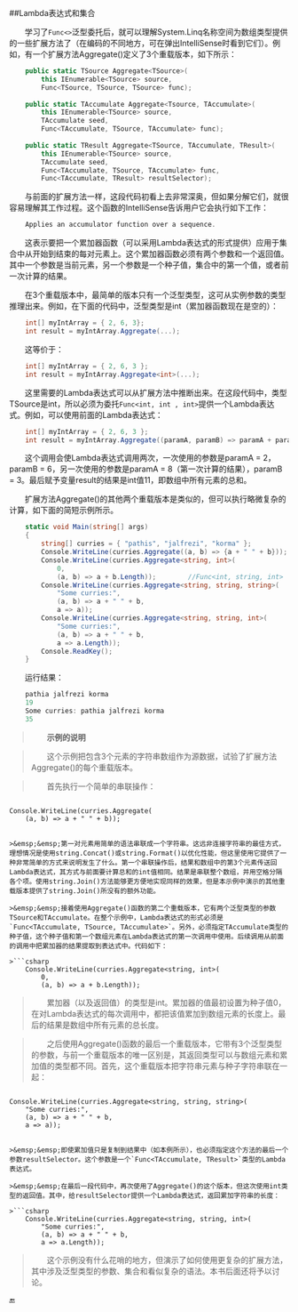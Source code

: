 ##Lambda表达式和集合

&emsp;&emsp;学习了`Func<>`泛型委托后，就可以理解System.Linq名称空间为数组类型提供的一些扩展方法了（在编码的不同地方，可在弹出IntelliSense时看到它们）。例如，有一个扩展方法Aggregate()定义了3个重载版本，如下所示：

```csharp
    public static TSource Aggregate<TSource>(
        this IEnumerable<TSource> source,
        Func<TSource, TSource, TSource> func);
        
    public static TAccumulate Aggregate<Tsource, TAccumulate>(
        this IEnumerable<TSource> source,
        TAccumulate seed,
        Func<TAccumulate, TSource, TAccumulate> func);
        
    public static TResult Aggregate<TSource, TAccumulate, TResult>(
        this IEnumerable<TSource> source,
        TAccumulate seed,
        Func<TAccumulate, TSource, TAccumulate> func,
        Func<TAccumulate, TResult> resultSelector);
```

&emsp;&emsp;与前面的扩展方法一样，这段代码初看上去非常深奥，但如果分解它们，就很容易理解其工作过程。这个函数的IntelliSense告诉用户它会执行如下工作：

```csharp
    Applies an accumulator function over a sequence.
```

&emsp;&emsp;这表示要把一个累加器函数（可以采用Lambda表达式的形式提供）应用于集合中从开始到结束的每对元素上。这个累加器函数必须有两个参数和一个返回值。其中一个参数是当前元素，另一个参数是一个种子值，集合中的第一个值，或者前一次计算的结果。

&emsp;&emsp;在3个重载版本中，最简单的版本只有一个泛型类型，这可从实例参数的类型推理出来。例如，在下面的代码中，泛型类型是int（累加器函数现在是空的）：

```csharp
    int[] myIntArray = { 2, 6, 3};
    int result = myIntArray.Aggregate(...);
```

&emsp;&emsp;这等价于：

```csharp
    int[] myIntArray = { 2, 6, 3 };
    int result = myIntArray.Aggregate<int>(...);
```

&emsp;&emsp;这里需要的Lambda表达式可以从扩展方法中推断出来。在这段代码中，类型TSource是int，所以必须为委托`Func<int, int , int>`提供一个Lambda表达式。例如，可以使用前面的Lambda表达式：

```csharp
    int[] myIntArray = { 2, 6, 3 };
    int result = myIntArray.Aggregate((paramA, paramB) => paramA + paramB);
```

&emsp;&emsp;这个调用会使Lambda表达式调用两次，一次使用的参数是paramA = 2，paramB = 6，另一次使用的参数是paramA = 8（第一次计算的结果），paramB = 3。最后赋予变量result的结果是int值11，即数组中所有元素的总和。

&emsp;&emsp;扩展方法Aggregate()的其他两个重载版本是类似的，但可以执行略微复杂的计算，如下面的简短示例所示。

```csharp
    static void Main(string[] args)
    {
        string[] curries = { "pathis", "jalfrezi", "korma" };
        Console.WriteLine(curries.Aggregate((a, b) => {a + " " + b}));
        Console.WriteLine(curries.Aggregate<string, int>(
            0,
            (a, b) => a + b.Length));        //Func<int, string, int>
        Console.WriteLine(curries.Aggregate<string, string, string>(
            "Some curries:",
            (a, b) => a + " " + b,
            a => a));
        Console.WriteLine(curries.Aggregate<string, string, int>(
            "Some curries:",
            (a, b) => a + " " + b,
            a => a.Length));
        Console.ReadKey();
    }
```

&emsp;&emsp;运行结果：

```csharp
    pathia jalfrezi korma
    19
    Some curries: pathia jalfrezi korma
    35
```

>&emsp;&emsp;**示例的说明**

>&emsp;&emsp;这个示例把包含3个元素的字符串数组作为源数据，试验了扩展方法Aggregate()的每个重载版本。

>&emsp;&emsp;首先执行一个简单的串联操作：

>```csharp
    Console.WriteLine(curries.Aggregate(
        (a, b) => a + " " + b));
```

>&emsp;&emsp;第一对元素用简单的语法串联成一个字符串。这远非连接字符串的最佳方式，理想情况是使用string.Concat()或string.Format()以优化性能，但这里使用它提供了一种非常简单的方式来说明发生了什么。第一个串联操作后，结果和数组中的第3个元素传送回Lambda表达式，其方式与前面要计算总和的int值相同。结果是串联整个数组，并用空格分隔各个项。使用string.Join()方法能够更方便地实现同样的效果，但是本示例中演示的其他重载版本提供了string.Join()所没有的额外功能。

>&emsp;&emsp;接着使用Aggregate()函数的第二个重载版本，它有两个泛型类型的参数TSource和TAccumulate。在整个示例中，Lambda表达式的形式必须是`Func<TAccumulate, TSource, TAccumulate>`。另外，必须指定TAccumulate类型的种子值，这个种子值和第一个数组元素在Lambda表达式的第一次调用中使用。后续调用从前面的调用中把累加器的结果提取到表达式中。代码如下：

>```csharp
    Console.WriteLine(curries.Aggregate<string, int>(
        0,
        (a, b) => a + b.Length));
```


>&emsp;&emsp;累加器（以及返回值）的类型是int。累加器的值最初设置为种子值0，在对Lambda表达式的每次调用中，都把该值累加到数组元素的长度上。最后的结果是数组中所有元素的总长度。

>&emsp;&emsp;之后使用Aggregate()函数的最后一个重载版本，它带有3个泛型类型的参数，与前一个重载版本的唯一区别是，其返回类型可以与数组元素和累加值的类型都不同。首先，这个重载版本把字符串元素与种子字符串联在一起：

>```csharp
    Console.WriteLine(curries.Aggregate<string, string, string>(
        "Some curries:",
        (a, b) => a + " " + b,
        a => a));
```

>&emsp;&emsp;即使累加值只是复制到结果中（如本例所示），也必须指定这个方法的最后一个参数resultSelector。这个参数是一个`Func<TAccumulate, TResult>`类型的Lambda表达式。

>&emsp;&emsp;在最后一段代码中，再次使用了Aggregate()的这个版本，但这次使用int类型的返回值。其中，给resultSelector提供一个Lambda表达式，返回累加字符串的长度：

>```csharp
    Console.WriteLine(curries.Aggregate<string, string, int>(
        "Some curries:",
        (a, b) => a + " " + b,
        a => a.Length));
```

>&emsp;&emsp;这个示例没有什么花哨的地方，但演示了如何使用更复杂的扩展方法，其中涉及泛型类型的参数、集合和看似复杂的语法。本书后面还将予以讨论。


🔚
